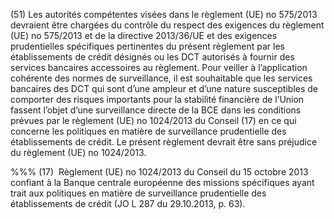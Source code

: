 (51) Les autorités compétentes visées dans le règlement (UE) no 575/2013 devraient être chargées du contrôle du respect des exigences du règlement (UE) no 575/2013 et de la directive 2013/36/UE et des exigences prudentielles spécifiques pertinentes du présent règlement par les établissements de crédit désignés ou les DCT autorisés à fournir des services bancaires accessoires au règlement. Pour veiller à l’application cohérente des normes de surveillance, il est souhaitable que les services bancaires des DCT qui sont d’une ampleur et d’une nature susceptibles de comporter des risques importants pour la stabilité financière de l’Union fassent l’objet d’une surveillance directe de la BCE dans les conditions prévues par le règlement (UE) no 1024/2013 du Conseil (17) en ce qui concerne les politiques en matière de surveillance prudentielle des établissements de crédit. Le présent règlement devrait être sans préjudice du règlement (UE) no 1024/2013.

%%% (17)  Règlement (UE) no 1024/2013 du Conseil du 15 octobre 2013 confiant à la Banque centrale européenne des missions spécifiques ayant trait aux politiques en matière de surveillance prudentielle des établissements de crédit (JO L 287 du 29.10.2013, p. 63).